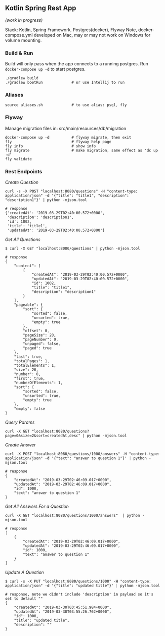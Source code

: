 ## Kotlin Spring Rest App
_(work in progress)_

Stack: Kotlin, Spring Framework, Postgres(docker), Flyway
Note, docker-compose.yml developed on Mac, may or may not work on Windows for volume mounting.

### Build & Run
Build will only pass when the app connects to a running postgres. Run `docker-compose up -d` to start postgres.
```
./gradlew build
./gradlew bootRun             # or use Intellij to run
```

### Aliases

```
source aliases.sh             # to use alias: psql, fly
```

### Flyway
Manage migration files in: src/main/resources/db/migration
```
docker-compose up -d          # flyway migrate, then exit
fly                           # flyway help page
fly info                      # show info
fly migrate                   # make migration, same effect as 'dc up -d'
fly validate
```

### Rest Endpoints

*Create Question*
```
curl -s -X POST "localhost:8080/questions" -H "content-type: application/json" -d '{"title": "title1", "description": "description1"}' | python -mjson.tool

# response
{'createdAt': '2019-03-29T02:40:00.572+0000',
 'description': 'description1',
 'id': 1002,
 'title': 'title1',
 'updatedAt': '2019-03-29T02:40:00.572+0000'}
```

*Get All Questions*
```
$ curl -X GET "localhost:8080/questions" | python -mjson.tool

# response
{
    "content": [
        {
            "createdAt": "2019-03-29T02:40:00.572+0000",
            "updatedAt": "2019-03-29T02:40:00.572+0000",
            "id": 1002,
            "title": "title1",
            "description": "description1"
        }
    ],
    "pageable": {
        "sort": {
            "sorted": false,
            "unsorted": true,
            "empty": true
        },
        "offset": 0,
        "pageSize": 20,
        "pageNumber": 0,
        "unpaged": false,
        "paged": true
    },
    "last": true,
    "totalPages": 1,
    "totalElements": 1,
    "size": 20,
    "number": 0,
    "first": true,
    "numberOfElements": 1,
    "sort": {
        "sorted": false,
        "unsorted": true,
        "empty": true
    },
    "empty": false
}
```

*Query Params*
```
curl -X GET "localhost:8080/questions?page=0&size=2&sort=createdAt,desc" | python -mjson.tool
```

*Create Answer*
```
curl -X POST "localhost:8080/questions/1000/answers" -H "content-type: application/json" -d '{"text": "answer to question 1"}' | python -mjson.tool

# response
{
    "createdAt": "2019-03-29T02:46:09.017+0000",
    "updatedAt": "2019-03-29T02:46:09.017+0000",
    "id": 1000,
    "text": "answer to question 1"
}
```

*Get All Answers For a Question*
```
curl -X GET "localhost:8080/questions/1000/answers"  | python -mjson.tool

# response
[
    {
        "createdAt": "2019-03-29T02:46:09.017+0000",
        "updatedAt": "2019-03-29T02:46:09.017+0000",
        "id": 1000,
        "text": "answer to question 1"
    }
]
```

*Update A Question*
```
$ curl -s -X PUT "localhost:8080/questions/1000" -H "content-type: application/json" -d '{"title": "updated title"}' | python -mjson.tool

# response, note we didn't include 'description' in payload so it's set to default ""
{
    "createdAt": "2019-03-30T03:45:51.984+0000",
    "updatedAt": "2019-03-30T03:55:26.762+0000",
    "id": 1000,
    "title": "updated title",
    "description": ""
}
```
